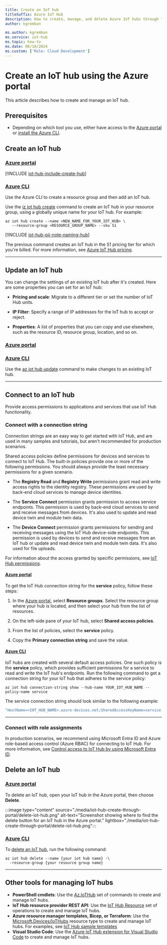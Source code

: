 ```yaml
---
title: Create an IoT hub
titleSuffix: Azure IoT Hub
description: How to create, manage, and delete Azure IoT hubs through the Azure portal and CLI. Includes information about pricing tiers, scaling, security, and messaging configuration.
author: kgremban

ms.author: kgremban
ms.service: iot-hub
ms.topic: how-to
ms.date: 06/10/2024
ms.custom: ['Role: Cloud Development']
---
```


# Create an IoT hub using the Azure portal

This article describes how to create and manage an IoT hub.

## Prerequisites

* Depending on which tool you use, either have access to the [Azure portal](https://portal.azure.com) or [install the Azure CLI](/cli/azure/install-azure-cli).

## Create an IoT hub

### [Azure portal](#tab/portal)

[!INCLUDE [iot-hub-include-create-hub](../../includes/iot-hub-include-create-hub.md)]

### [Azure CLI](#tab/cli)

Use the Azure CLI to create a resource group and then add an IoT hub.

Use the [iz iot hub create](/cli/azure/iot/hub#az-iot-hub-create) command to create an IoT hub in your resource group, using a globally unique name for your IoT hub. For example:

```azurecli-interactive
az iot hub create --name <NEW_NAME_FOR_YOUR_IOT_HUB> \
   --resource-group <RESOURCE_GROUP_NAME> --sku S1
```

[!INCLUDE [iot-hub-pii-note-naming-hub](../../includes/iot-hub-pii-note-naming-hub.md)]

The previous command creates an IoT hub in the S1 pricing tier for which you're billed. For more information, see [Azure IoT Hub pricing](https://azure.microsoft.com/pricing/details/iot-hub/).

---

## Update an IoT hub

You can change the settings of an existing IoT hub after it's created. Here are some properties you can set for an IoT hub:

* **Pricing and scale**: Migrate to a different tier or set the number of IoT Hub units.

* **IP Filter**: Specify a range of IP addresses for the IoT hub to accept or reject.

* **Properties**: A list of properties that you can copy and use elsewhere, such as the resource ID, resource group, location, and so on.

### [Azure portal](#tab/portal)

### [Azure CLI](#tab/cli)

Use the [az iot hub update](/cli/azure/iot/hub#az-iot-hub-update) command to make changes to an existing IoT hub.

---

## Connect to an IoT hub

Provide access permissions to applications and services that use IoT Hub functionality.

### Connect with a connection string

Connection strings are an easy way to get started with IoT Hub, and are used in many samples and tutorials, but aren't recommended for production scenarios.

Shared access policies define permissions for devices and services to connect to IoT Hub. The built-in policies provide one or more of the following permissions. You should always provide the least necessary permissions for a given scenario.

* The **Registry Read** and **Registry Write** permissions grant read and write access rights to the identity registry. These permissions are used by back-end cloud services to manage device identities. 

* The **Service Connect** permission grants permission to access service endpoints. This permission is used by back-end cloud services to send and receive messages from devices. It's also used to update and read device twin and module twin data.

* The **Device Connect** permission grants permissions for sending and receiving messages using the IoT Hub device-side endpoints. This permission is used by devices to send and receive messages from an IoT hub or update and read device twin and module twin data. It's also used for file uploads.

For information about the access granted by specific permissions, see [IoT Hub permissions](./iot-hub-dev-guide-sas.md#access-control-and-permissions).


#### [Azure portal](#tab/portal)

To get the IoT Hub connection string for the **service** policy, follow these steps:

1. In the [Azure portal](https://portal.azure.com), select **Resource groups**. Select the resource group where your hub is located, and then select your hub from the list of resources.

1. On the left-side pane of your IoT hub, select **Shared access policies**.

1. From the list of policies, select the **service** policy.

1. Copy the **Primary connection string** and save the value.


#### [Azure CLI](#tab/cli)

IoT hubs are created with several default access policies. One such policy is the **service** policy, which provides sufficient permissions for a service to read and write the IoT hub's endpoints. Run the following command to get a connection string for your IoT hub that adheres to the service policy:

```azurecli-interactive
az iot hub connection-string show --hub-name YOUR_IOT_HUB_NAME --policy-name service
```

The service connection string should look similar to the following example:

```javascript
"HostName=<IOT_HUB_NAME>.azure-devices.net;SharedAccessKeyName=service;SharedAccessKey=<SHARED_ACCESS_KEY>"
```

---

### Connect with role assignments

In production scenarios, we recommend using Microsoft Entra ID and Azure role-based access control (Azure RBAC) for connecting to IoT Hub. For more information, see [Control access to IoT Hub by using Microsoft Entra ID](./authenticate-authorize-azure-ad.md).

## Delete an IoT hub

### [Azure portal](#tab/portal)

To delete an IoT hub, open your IoT hub in the Azure portal, then choose **Delete**.

:::image type="content" source="./media/iot-hub-create-through-portal/delete-iot-hub.png" alt-text="Screenshot showing where to find the delete button for an IoT hub in the Azure portal." lightbox="./media/iot-hub-create-through-portal/delete-iot-hub.png":::

### [Azure CLI](#tab/cli)

To [delete an IoT hub](/cli/azure/iot/hub#az-iot-hub-delete), run the following command:

```azurecli-interactive
az iot hub delete --name {your iot hub name} -\
  -resource-group {your resource group name}
```

---

## Other tools for managing IoT hubs

* **PowerShell cmdlets**: Use the [Az.IoTHub](/powershell/module/az.iothub) set of commands to create and manage IoT hubs.
* **IoT Hub resource provider REST API**: Use the [IoT Hub Resource](/rest/api/iothub/iot-hub-resource) set of operations to create and manage IoT hubs.
* **Azure resource manager templates, Bicep, or Terraform**: Use the [Microsoft.Devices/IoTHubs](/azure/templates/microsoft.devices/iothubs) resource type to create and manage IoT hubs. For examples, see [IoT Hub sample templates](/samples/browse/?terms=iot%20hub&languages=bicep%2Cjson)
* **Visual Studio Code**: Use the [Azure IoT Hub extension for Visual Studio Code](./reference-iot-hub-extension.md) to create and manage IoT hubs.